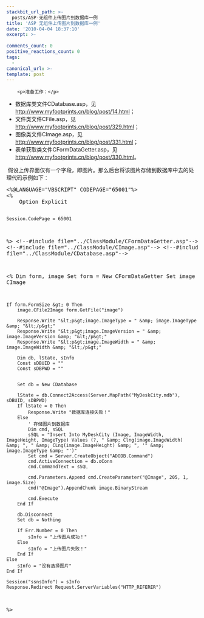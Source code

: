 ```yaml
---
stackbit_url_path: >-
  posts/ASP-无组件上传图片到数据库一例
title: 'ASP 无组件上传图片到数据库一例'
date: '2010-04-04 18:37:10'
excerpt: >-
  
comments_count: 0
positive_reactions_count: 0
tags: 
  - 
canonical_url: >-
template: post
---
```


        <p>准备工作：</p>
<ul>
    <li>数据库类文件CDatabase.asp，见<a href="http://www.myfootprints.cn/blog/post/14.html">http://www.myfootprints.cn/blog/post/14.html</a>；</li>
    <li>文件类文件CFile.asp，见<a href="http://www.myfootprints.cn/blog/post/329.html">http://www.myfootprints.cn/blog/post/329.html</a>；</li>
    <li>图像类文件CImage.asp，见<a href="http://www.myfootprints.cn/blog/post/331.html">http://www.myfootprints.cn/blog/post/331.html</a>；</li>
    <li>表单获取类文件CFormDataGetter.asp，见<a href="http://www.myfootprints.cn/blog/post/330.html">http://www.myfootprints.cn/blog/post/330.html</a>。</li>
</ul>
<p>&nbsp;假设上传界面仅有一个字段，即图片。那么后台将该图片存储到数据库中去的处理代码示例如下：</p>
<pre class="brush: vb">&lt;%@LANGUAGE="VBSCRIPT" CODEPAGE="65001"%&gt;
&lt;%
    Option Explicit
    
    Session.CodePage = 65001
%&gt;
&lt;!--#include file="../ClassModule/CFormDataGetter.asp"--&gt;
&lt;!--#include file="../ClassModule/CImage.asp"--&gt;
&lt;!--#include file="../ClassModule/CDatabase.asp"--&gt;

&lt;%
    Dim form, image
    Set form = New CFormDataGetter
    Set image = New CImage
    
    If form.FormSize &gt; 0 Then    
        image.CFile2Image form.GetFile("image")
        
        Response.Write "&lt;p&gt;image.ImageType = " &amp; image.ImageType &amp; "&lt;/p&gt;"
        Response.Write "&lt;p&gt;image.ImageVersion = " &amp; image.ImageVersion &amp; "&lt;/p&gt;"
        Response.Write "&lt;p&gt;image.ImageWidth = " &amp; image.ImageWidth &amp; "&lt;/p&gt;"
        
        Dim db, lState, sInfo    
        Const sDBUID = ""
        Const sDBPWD = ""

        
        Set db = New CDatabase    
        
        lState = db.Connect2Access(Server.MapPath("MyDeskCity.mdb"), sDBUID, sDBPWD)
        If lState = 0 Then
            Response.Write "数据库连接失败！"
        Else
            ' 存储图片到数据库
            Dim cmd, sSQL
            sSQL = "Insert Into MyDeskCity (Image, ImageWidth, ImageHeight, ImageType) Values (?, " &amp; Clng(image.ImageWidth) &amp; ", " &amp; CLng(image.ImageHeight) &amp; ", '" &amp; image.ImageType &amp; "')"
            Set cmd = Server.CreateObject("ADODB.Command")
            cmd.ActiveConnection = db.oConn
            cmd.CommandText = sSQL
            
            cmd.Parameters.Append cmd.CreateParameter("@Image", 205, 1, image.Size)
            cmd("@Image").AppendChunk image.BinaryStream
            
            cmd.Execute
        End If
        
        db.Disconnect
        Set db = Nothing
    
        If Err.Number = 0 Then
            sInfo = "上传图片成功！"
        Else
            sInfo = "上传图片失败！"
        End If
    Else
        sInfo = "没有选择图片"
    End If
    
    Session("ssnsInfo") = sInfo
    Response.Redirect Request.ServerVariables("HTTP_REFERER")
%&gt;
</pre>
<p>&nbsp;</p>
      